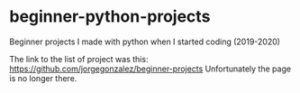 # beginner-python-projects
Beginner projects I made with python when I started coding (2019-2020)

The link to the list of project was this: https://github.com/jorgegonzalez/beginner-projects
Unfortunately the page is no longer there.
